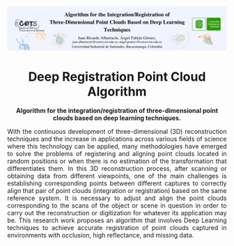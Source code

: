 <div id="top"></div>

<br />
<div align="center">
  <a>
    <img heigth="8" src="BannerDeepIntegration.png" alt="Banner">
  </a>

  <h1 align="center">Deep Registration Point Cloud Algorithm</h1>

</div>

<p align="center"><strong>Algorithm for the integration/registration of three-dimensional point clouds based on deep learning techniques.</strong><p/>

<p align="justify">With the continuous development of three-dimensional (3D) reconstruction techniques and the increase in applications across various fields of science where this technology can be applied, many methodologies have emerged to solve the problems of registering and aligning point clouds located in random positions or when there is no estimation of the transformation that differentiates them. In this 3D reconstruction process, after scanning or obtaining data from different viewpoints, one of the main challenges is establishing corresponding points between different captures to correctly align that pair of point clouds (integration or registration) based on the same reference system. It is necessary to adjust and align the point clouds corresponding to the scans of the object or scene in question in order to carry out the reconstruction or digitization for whatever its application may be. This research work proposes an algorithm that involves Deep Learning techniques to achieve accurate registration of point clouds captured in environments with occlusion, high reflectance, and missing data.<p/>

